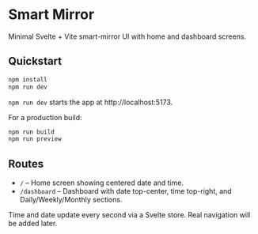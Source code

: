 # Smart Mirror

Minimal Svelte + Vite smart-mirror UI with home and dashboard screens.

## Quickstart

```bash
npm install
npm run dev
```

`npm run dev` starts the app at http://localhost:5173.

For a production build:

```bash
npm run build
npm run preview
```

## Routes

- `/` – Home screen showing centered date and time.
- `/dashboard` – Dashboard with date top-center, time top-right, and Daily/Weekly/Monthly sections.

Time and date update every second via a Svelte store. Real navigation will be added later.
